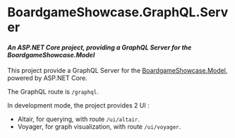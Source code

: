 ﻿# BoardgameShowcase.GraphQL.Server

#### _An ASP.NET Core project, providing a GraphQL Server for the BoardgameShowcase.Model_

This project provide a GraphQL Server
for the [BoardgameShowcase.Model](../BoardgameShowcase.Model/README.md),
powered by ASP.NET Core.

The GraphQL route is `/graphql`.

In development mode, the project provides 2 UI :
+ Altair, for querying, with route `/ui/altair`.
+ Voyager, for graph visualization, with route `/ui/voyager`.